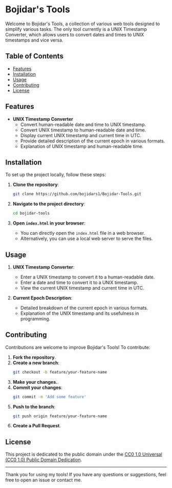 # Bojidar's Tools

Welcome to Bojidar's Tools, a collection of various web tools designed to simplify various tasks. The only tool currently is a UNIX Timestamp Converter, which allows users to convert dates and times to UNIX timestamps and vice versa.

## Table of Contents

- [Features](#features)
- [Installation](#installation)
- [Usage](#usage)
- [Contributing](#contributing)
- [License](#license)

## Features

- **UNIX Timestamp Converter**
  - Convert human-readable date and time to UNIX timestamp.
  - Convert UNIX timestamp to human-readable date and time.
  - Display current UNIX timestamp and current time in UTC.
  - Provide detailed description of the current epoch in various formats.
  - Explanation of UNIX timestamp and human-readable time.

## Installation

To set up the project locally, follow these steps:

1. **Clone the repository**:
    ```bash
    git clone https://github.com/bojidars1/Bojidar-Tools.git
    ```

2. **Navigate to the project directory**:
    ```bash
    cd bojidar-tools
    ```

3. **Open `index.html` in your browser**:
    - You can directly open the `index.html` file in a web browser.
    - Alternatively, you can use a local web server to serve the files.

## Usage

1. **UNIX Timestamp Converter**:
    - Enter a UNIX timestamp to convert it to a human-readable date.
    - Enter a date and time to convert it to a UNIX timestamp.
    - View the current UNIX timestamp and current time in UTC.

2. **Current Epoch Description**:
    - Detailed breakdown of the current epoch in various formats.
    - Explanation of the UNIX timestamp and its usefulness in programming.

## Contributing

Contributions are welcome to improve Bojidar's Tools! To contribute:

1. **Fork the repository**.
2. **Create a new branch**:
    ```bash
    git checkout -b feature/your-feature-name
    ```
3. **Make your changes.**.
4. **Commit your changes**:
    ```bash
    git commit -m 'Add some feature'
    ```
5. **Push to the branch**:
    ```bash
    git push origin feature/your-feature-name
    ```
6. **Create a Pull Request**.

## License

This project is dedicated to the public domain under the [CC0 1.0 Universal (CC0 1.0) Public Domain Dedication](https://creativecommons.org/publicdomain/zero/1.0/).

---

Thank you for using my tools! If you have any questions or suggestions, feel free to open an issue or contact me.